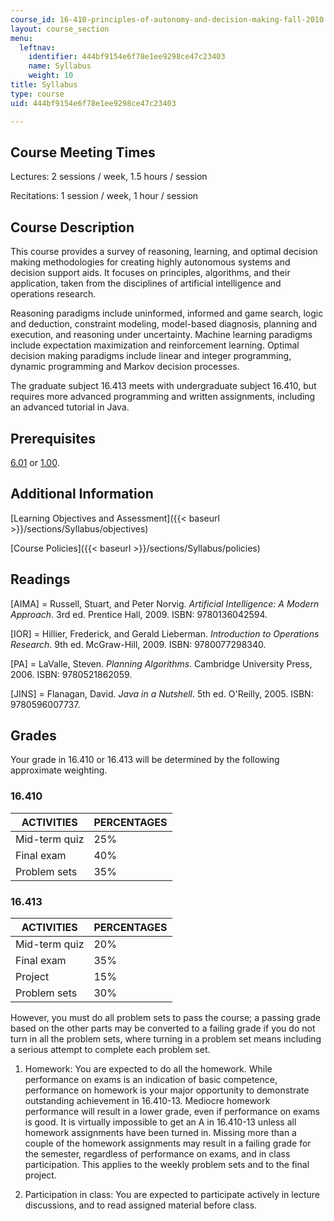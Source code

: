 ```yaml
---
course_id: 16-410-principles-of-autonomy-and-decision-making-fall-2010
layout: course_section
menu:
  leftnav:
    identifier: 444bf9154e6f78e1ee9298ce47c23403
    name: Syllabus
    weight: 10
title: Syllabus
type: course
uid: 444bf9154e6f78e1ee9298ce47c23403

---
```


Course Meeting Times
--------------------

Lectures: 2 sessions / week, 1.5 hours / session

Recitations: 1 session / week, 1 hour / session

Course Description
------------------

This course provides a survey of reasoning, learning, and optimal decision making methodologies for creating highly autonomous systems and decision support aids. It focuses on principles, algorithms, and their application, taken from the disciplines of artificial intelligence and operations research.

Reasoning paradigms include uninformed, informed and game search, logic and deduction, constraint modeling, model-based diagnosis, planning and execution, and reasoning under uncertainty. Machine learning paradigms include expectation maximization and reinforcement learning. Optimal decision making paradigms include linear and integer programming, dynamic programming and Markov decision processes.

The graduate subject 16.413 meets with undergraduate subject 16.410, but requires more advanced programming and written assignments, including an advanced tutorial in Java.

Prerequisites
-------------

[6.01](/courses/6-01sc-introduction-to-electrical-engineering-and-computer-science-i-spring-2011) or [1.00](/courses/1-00-introduction-to-computers-and-engineering-problem-solving-spring-2012).

Additional Information
----------------------

[Learning Objectives and Assessment]({{< baseurl >}}/sections/Syllabus/objectives)

[Course Policies]({{< baseurl >}}/sections/Syllabus/policies)

Readings
--------

\[AIMA\] = Russell, Stuart, and Peter Norvig. _Artificial Intelligence: A Modern Approach_. 3rd ed. Prentice Hall, 2009. ISBN: 9780136042594.

\[IOR\] = Hillier, Frederick, and Gerald Lieberman. _Introduction to Operations Research_. 9th ed. McGraw-Hill, 2009. ISBN: 9780077298340.

\[PA\] = LaValle, Steven. _Planning Algorithms_. Cambridge University Press, 2006. ISBN: 9780521862059.

\[JINS\] = Flanagan, David. _Java in a Nutshell_. 5th ed. O'Reilly, 2005. ISBN: 9780596007737.

Grades
------

Your grade in 16.410 or 16.413 will be determined by the following approximate weighting.

### 16.410

| ACTIVITIES | PERCENTAGES |
| --- | --- |
| Mid-term quiz | 25% |
| Final exam | 40% |
| Problem sets | 35% 

### 16.413

| ACTIVITIES | PERCENTAGES |
| --- | --- |
| Mid-term quiz | 20% |
| Final exam | 35% |
| Project | 15% |
| Problem sets | 30% 

However, you must do all problem sets to pass the course; a passing grade based on the other parts may be converted to a failing grade if you do not turn in all the problem sets, where turning in a problem set means including a serious attempt to complete each problem set.

1.  Homework: You are expected to do all the homework. While performance on exams is an indication of basic competence, performance on homework is your major opportunity to demonstrate outstanding achievement in 16.410-13. Mediocre homework performance will result in a lower grade, even if performance on exams is good. It is virtually impossible to get an A in 16.410-13 unless all homework assignments have been turned in. Missing more than a couple of the homework assignments may result in a failing grade for the semester, regardless of performance on exams, and in class participation. This applies to the weekly problem sets and to the final project.
  
3.  Participation in class: You are expected to participate actively in lecture discussions, and to read assigned material before class.